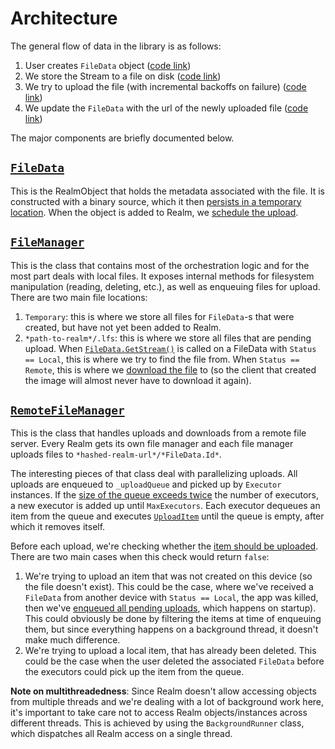 # Architecture

The general flow of data in the library is as follows:
1. User creates `FileData` object ([code link](https://github.com/nirinchev/realm-lfs/blob/630b323b31e45a25fee9fac4bf745c8b9123c34a/Realm.LFS/FileData.cs#L57))
2. We store the Stream to a file on disk ([code link](https://github.com/nirinchev/realm-lfs/blob/630b323b31e45a25fee9fac4bf745c8b9123c34a/Realm.LFS/FileData.cs#L59))
3. We try to upload the file (with incremental backoffs on failure) ([code link](https://github.com/nirinchev/realm-lfs/blob/630b323b31e45a25fee9fac4bf745c8b9123c34a/Realm.LFS/FileData.cs#L70))
4. We update the `FileData` with the url of the newly uploaded file ([code link](https://github.com/nirinchev/realm-lfs/blob/630b323b31e45a25fee9fac4bf745c8b9123c34a/Realm.LFS/Managers/RemoteFileManager.cs#L143-L156))

The major components are briefly documented below.

## [`FileData`](https://github.com/nirinchev/realm-lfs/blob/main/Realm.LFS/FileData.cs)

This is the RealmObject that holds the metadata associated with the file. It is constructed with a binary source, which it then [persists in a temporary location](https://github.com/nirinchev/realm-lfs/blob/630b323b31e45a25fee9fac4bf745c8b9123c34a/Realm.LFS/FileData.cs#L59). When the object is added to Realm, we [schedule the upload](https://github.com/nirinchev/realm-lfs/blob/630b323b31e45a25fee9fac4bf745c8b9123c34a/Realm.LFS/FileData.cs#L70).

## [`FileManager`](https://github.com/nirinchev/realm-lfs/blob/main/Realm.LFS/Managers/FileManager.cs)

This is the class that contains most of the orchestration logic and for the most part deals with local files. It exposes internal methods for filesystem manipulation (reading, deleting, etc.), as well as enqueuing files for upload. There are two main file locations:

1. `Temporary`: this is where we store all files for `FileData`-s that were created, but have not yet been added to Realm.
3. `*path-to-realm*/.lfs`: this is where we store all files that are pending upload. When [`FileData.GetStream()`](https://github.com/nirinchev/realm-lfs/blob/630b323b31e45a25fee9fac4bf745c8b9123c34a/Realm.LFS/FileData.cs#L22) is called on a FileData with `Status == Local`, this is where we try to find the file from. When `Status == Remote`, this is where we [download the file](https://github.com/nirinchev/realm-lfs/blob/630b323b31e45a25fee9fac4bf745c8b9123c34a/Realm.LFS/Managers/FileManager.cs#L50-L54) to (so the client that created the image will almost never have to download it again).

## [`RemoteFileManager`](https://github.com/nirinchev/realm-lfs/blob/main/Realm.LFS/Managers/RemoteFileManager.cs)

This is the class that handles uploads and downloads from a remote file server. Every Realm gets its own file manager and each file manager uploads files to `*hashed-realm-url*/*FileData.Id*`.

The interesting pieces of that class deal with parallelizing uploads. All uploads are enqueued to `_uploadQueue` and picked up by `Executor` instances. If the [size of the queue exceeds twice](https://github.com/nirinchev/realm-lfs/blob/630b323b31e45a25fee9fac4bf745c8b9123c34a/Realm.LFS/Helpers/ExecutorList.cs#L25-L42) the number of executors, a new executor is added up until `MaxExecutors`. Each executor dequeues an item from the queue and executes [`UploadItem`](https://github.com/nirinchev/realm-lfs/blob/630b323b31e45a25fee9fac4bf745c8b9123c34a/Realm.LFS/Managers/RemoteFileManager.cs#L140) until the queue is empty, after which it removes itself.

Before each upload, we're checking whether the [item should be uploaded](https://github.com/nirinchev/realm-lfs/blob/630b323b31e45a25fee9fac4bf745c8b9123c34a/Realm.LFS/Managers/RemoteFileManager.cs#L132-L135). There are two main cases when this check would return `false`:
1. We're trying to upload an item that was not created on this device (so the file doesn't exist). This could be the case, where we've received a `FileData` from another device with `Status == Local`, the app was killed, then we've [enqueued all pending uploads](https://github.com/nirinchev/realm-lfs/blob/630b323b31e45a25fee9fac4bf745c8b9123c34a/Realm.LFS/Managers/RemoteFileManager.cs#L97), which happens on startup). This could obviously be done by filtering the items at time of enqueuing them, but since everything happens on a background thread, it doesn't make much difference.
2. We're trying to upload a local item, that has already been deleted. This could be the case when the user deleted the associated `FileData` before the executors could pick up the item from the queue.

**Note on multithreadedness**: Since Realm doesn't allow accessing objects from multiple threads and we're dealing with a lot of background work here, it's important to take care not to access Realm objects/instances across different threads. This is achieved by using the `BackgroundRunner` class, which dispatches all Realm access on a single thread.

